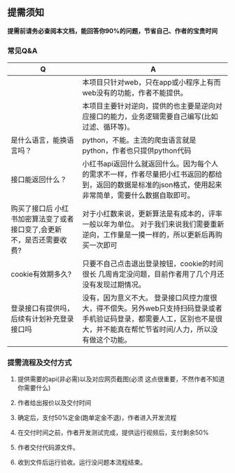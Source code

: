 ## 提需须知

**提需前请务必查阅本文档，能回答你90%的问题，节省自己、作者的宝贵时间**

### 常见Q&A

| Q   | A   |
| --- | --- |
|     | 本项目只针对web，只在app或小程序上有而web没有的功能，作者不能提供。 |
|     | 本项目主要针对逆向，提供的也主要是逆向对应接口的能力，业务逻辑需要自己编写(比如过滤、循环等)。 |
| 是什么语言，能换语言吗？ | python，不能。主流的爬虫语言就是python，作者也只提供python代码 |
| 接口能返回什么？ | 小红书api返回什么就返回什么。因为每个人的需求不一样，作者尽量把小红书返回的都给到，返回的数据是标准的json格式，使用起来非常简单，需要什么数据自取即可。 |
| 购买了接口后 小红书加密算法变了或者接口变了,会更新不，是否还需要收费? | 对于小红数来说，更新算法是有成本的，评率一般以年为单位。 对于我们来说我们需要重新逆向，工作量是一摸一样的，所以更新后再购买一次即可 |
| cookie有效期多久? | 只要不自己点击退出登录按钮，cookie的时间很长 几周肯定没问题，目前作者用了几个月还没有发现过期情况。 |
| 登录接口有提供吗，后续有计划补充登录接口吗 | 没有，因为意义不大。 登录接口风控力度很大，得不偿失。另外web只支持扫码登录或者手机验证码登录，都需要人工，区别也不是很大，并不能真在帮忙节省时间/人力，所以没有做这个功能。 |

### 提需流程及交付方式

1. 提供需要的api(非必需)以及对应网页截图(必须 这点很重要，不然作者不知道你需要什么)
  
2. 作者给出报价以及交付时间
  
3. 确定后，支付50%定金(跑单定金不退)，作者进入开发流程
  
4. 在交付时间之前，作者开发测试完成，提供运行视频后，支付剩余50%
  
5. 作者交付代码源文件。
  
6. 收到文件后运行验收。运行没问题本流程结束。
